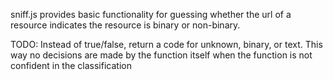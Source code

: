 
sniff.js provides basic functionality for guessing whether the url of a resource indicates the resource is binary or non-binary.

TODO: Instead of true/false, return a code for unknown, binary, or text. This way no decisions are made by the function itself when the function is not confident in the classification
